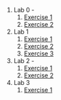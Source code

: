 1. Lab 0 - 
    1. [Exercise 1](./Lab-0/q1.js)
    2. [Exercise 2](./Lab-0/q2.js)
2. Lab 1
    1. [Exercise 1](./Lab-1/Exercise1.js)
    2. [Exercise 2](./Lab-1/Exercise2.js)
    3. [Exercise 3](./Lab-1/Exercise3.js)
2. Lab 2 - 
    1. [Exercise 1](./Lab-2/)
    2. [Exercise 2](./Lab-2/)
3. Lab 3 
    1. [Exercise 1](./Lab-3/)
